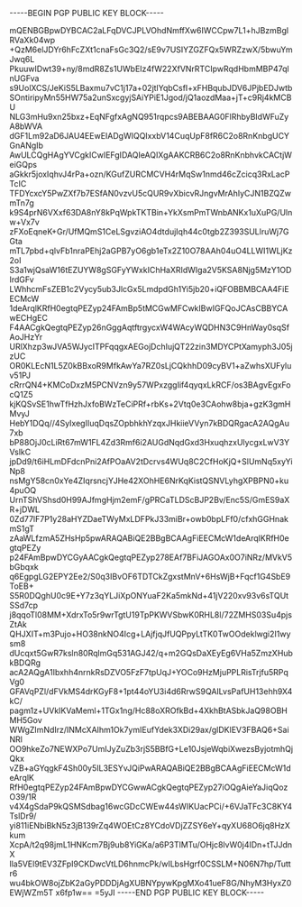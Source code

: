 -----BEGIN PGP PUBLIC KEY BLOCK-----

mQENBGBpwDYBCAC2aLFqDVCJPLVOhdNmffXw6IWCCpw7L1+hJBzmBglRVaXk04wp
+QzM6elJDYr6hFcZXt1cnaFsGc3Q2/sE9v7USIYZGZFQx5WRZzwX/5bwuYmJwq6L
PkuuwIDwt39+ny/8mdR8Zs1UWbEIz4fW22XfVNrRTCIpwRqdHbmMBP47qlnUGFva
s9UolXCS/JeKiS5LBaxmu7vC1j17a+02jtlYqbCsfI+xFHBqubJDV6JPjbEDJwtb
SOntiripyMn55HW75a2unSxcgyjSAiYPiE1Jgod/jQ1aozdMaa+jT+c9Rj4kMCBU
NLG3mHu9xn25bxz+EqNFgfxAgNQ951rqpcs9ABEBAAG0FlRhbyBIdWFuZyA8bWVA
dGF1Lm92aD6JAU4EEwEIADgWIQQIxxbV14CuqUpF8fR6C2o8RnKnbgUCYGnANgIb
AwULCQgHAgYVCgkICwIEFgIDAQIeAQIXgAAKCRB6C2o8RnKnbhvkCACtjWeiGQps
aGkkr5joxIqhvJ4rPa+ozn/KGufZURCMCVH4rMqSw1nmd46cZcicq3RxLacPTcIC
TFDYcxcY5PwZXf7b7ESfAN0vzvU5cQUR9vXbicvRJngvMrAhIyCJN1BZQZwmTn7g
k9S4prN6VXxf63DA8nY8kPqWpkTKTBin+YkXsmPmTWnbANKx1uXuPG/Ulnw+Vx7v
zFXoEqneK+Gr/UfMQmS1CeLSgvziAO4dtdujIqh44c0tgb2Z393SULlruWj7GGta
mTL7pbd+qlvFb1nraPEhj2aGPB7yO6gb1eTx2Z10O78AAh04uO4LLWI1WLjKz2oI
S3a1wjQsaW16tEZUYW8gSGFyYWxkIChHaXRIdWIga2V5KSA8Njg5MzY1ODIrdGFv
LWhhcmFsZEB1c2Vycy5ub3JlcGx5LmdpdGh1Yi5jb20+iQFOBBMBCAA4FiEECMcW
1deArqlKRfH0egtqPEZyp24FAmBp5tMCGwMFCwkIBwIGFQoJCAsCBBYCAwECHgEC
F4AACgkQegtqPEZyp26nGggAqtftrgycxW4WAcyWQDHN3C9HnWay0sqSfAoJHzYr
URlXhzp3wJVA5WJycITPFqqgxAEGojDchIujQT22zin3MDYCPtXamyph3J05jzUC
OR0KLEcN1L5Z0kBBxoR9MfkAwYa7RZ0sLjCQkhhD09cyBV1+aZwhsXUFyluv51PJ
cRrrQN4+KMCoDxzM5PCNVzn9y57WPxzggIif4qyqxLkRCF/os3BAgvEgxFocQ1Z5
kjKQSvSE1hwTfHzhJxfoBWzTeCiPRf+rbKs+2Vtq0e3CAohw8bja+gzK3gmHMvyJ
HebY1DQq//4SyIxegIIuqDqsZOpbhkhYzqxJHkiieVVyn7kBDQRgacA2AQgAu7xb
bP88OjJ0cLiRt67mW1FL4Zd3Rmf6i2AUGdNqdGxd3HxuqhzxUlycgxLwV3YVslkC
jpDd9/t6iHLmDFdcnPni2AfPOaAV2tDcrvs4WUq8C2CfHoKjQ+SlUmNq5xyYiNp8
nsMgY58cn0xYe4ZIqrsncjYJHe42XOhHE6NrKqKistQSNVLyhgXPBPN0+ku4puOQ
UrnTShVShsd0H99AJfmgHjm2emF/gPRCaTLDScBJP2Bv/Enc5S/GmES9aXR+jDWL
0Zd77lF7P1y28aHYZDaeTWyMxLDFPkJ33miBr+owb0bpLFf0/cfxhGGHnakmS1gT
zAaWLfzmA5ZHsHp5pwARAQABiQE2BBgBCAAgFiEECMcW1deArqlKRfH0egtqPEZy
p24FAmBpwDYCGyAACgkQegtqPEZyp278EAf7BFiJAGOAx0O7iNRz/MVkV5bGbqxk
q6EgpgLG2EPY2Ee2/S0q3IBvOF6TDTCkZgxstMnV+6HsWjB+Fqcf1G4SbE9ToEB+
S5R0DQghU0c9E+Y7z3qYLJiXpONYuaF2Ka5mkNd+41jV220xv93v6sTQUtSSd7cp
j8qqoTl08MM+XdrxTo5r9wrTgtU19TpPKWVSbwK0RHL8l/72ZMHS03Su4pjsZtAk
QHJXIT+m3Pujo+HO38nkNO4Icg+LAjfjqJfUQPpyLtTK0TwOOdeklwgi2I1wysm8
dUcqxt5GwR7ksln80RqlmGq531AGJ42/q+m2GQsDaXEyEg6VHa5ZmzXHubkBDQRg
acA2AQgA1Ibxhh4nrnkRsDZVO5FzF7tpUqJ+YOCo9HzMjuPPLRisTrjfu5RPqVg0
GFAVqPZl/dFVkMS4drKGyF8+1pt44oYU3i4d6RrwS9QAILvsPafUH13ehh9X4kC/
pagm1z+UVkIKVaMeml+1TGx1ng/Hc88oXROfkBd+4XkhBtASbkJaQ98OBHMH5Gov
WWgZImNdIrz/INMcXAIhm1Ok7ymIEufYdek3XDi29ax/glDKlEV3FBAQ6+SaiNRl
OO9hkeZo7NEWXPo7UmIJyZuZb3rjS5BBfG+Le10JsjeWqbiXwezsByjotmhQjQkx
vZB+aGYqgkF4Sh00y5IL3ESYvJQiPwARAQABiQE2BBgBCAAgFiEECMcW1deArqlK
RfH0egtqPEZyp24FAmBpwDYCGwwACgkQegtqPEZyp27iOQgAieYaJiqQozO39/1R
v4X4gSdaP9kQSMSdbag16wcGDcCWEw44sWIKUacPCi/+6VJaTFc3C8KY4TslDr9/
yi811iENbiBkN5z3jB139rZq4WOEtCz8YCdoVDjZZSY6eY+qyXU68O6jq8HzXkum
XcpA/t2q98jmL1HNKcm7Bj9ub8YiGKa/a6P3TlMTu/OHjc8lvW0j4IDn+tTJJdnX
lla5VEl9tEV3ZFpI9CKDwcVtLD6hnmcPk/wILbsHgrf0CSSLM+N06N7hp/Tuttr6
wu4bkOW8ojZbK2aGyPDDDjAgXUBNYpywKpgMXo41ueF8G/NhyM3HyxZ0EWjWZm5T
x6fp1w==
=5yJI
-----END PGP PUBLIC KEY BLOCK-----

